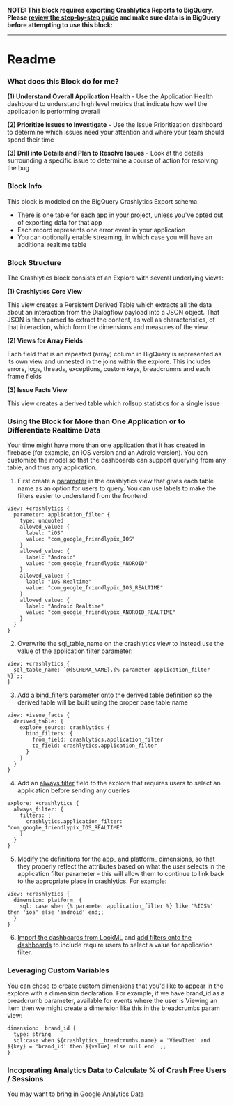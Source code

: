 **NOTE: This block requires exporting Crashlytics Reports to BigQuery. Please [review the step-by-step guide](https://firebase.google.com/docs/crashlytics/bigquery-export) and make sure data is in BigQuery before attempting to use this block:**

___
# Readme

### What does this Block do for me?

**(1) Understand Overall Application Health** - Use the Application Health dashboard to understand high level metrics that indicate how well the application is performing overall

**(2) Prioritize Issues to Investigate** - Use the Issue Prioritization dashboard to determine which issues need your attention and where your team should spend their time

**(3) Drill into Details and Plan to Resolve Issues** - Look at the details surrounding a specific issue to determine a course of action for resolving the bug


### Block Info

This block is modeled on the BigQuery Crashlytics Export schema.

- There is one table for each app in your project, unless you've opted out of exporting data for that app
- Each record represents one error event in your application
- You can optionally enable streaming, in which case you will have an additional realtime table


### Block Structure

The Crashlytics block consists of an Explore with several underlying views:

**(1) Crashlytics Core View**

This view creates a Persistent Derived Table which extracts all the data about an interaction from the Dialogflow payload into a JSON object. That JSON is then parsed to extract the content, as well as characteristics, of that interaction, which form the dimensions and measures of the view.

**(2) Views for Array Fields**

Each field that is an repeated (array) column in BigQuery is represented as its own view and unnested in the joins within the explore. This includes errors, logs, threads, exceptions, custom keys, breadcrumns and each frame fields

**(3) Issue Facts View**

This view creates a derived table which rollsup statistics for a single issue


### Using the Block for More than One Application or to Differentiate Realtime Data

Your time might have more than one application that it has created in firebase (for example, an iOS version and an Adroid version). You can customize the model so that the dashboards can support querying from any table, and thus any application.

1. First create a [parameter](https://docs.looker.com/reference/field-params/parameter) in the crashlytics view that gives each table name as an option for users to query. You can use labels to make the filters easier to understand from the frontend

```
view: +crashlytics {
  parameter: application_filter {
    type: unquoted
    allowed_value: {
      label: "iOS"
      value: "com_google_friendlypix_IOS"
    }
    allowed_value: {
      label: "Android"
      value: "com_google_friendlypix_ANDROID"
    }
    allowed_value: {
      label: "iOS Realtime"
      value: "com_google_friendlypix_IOS_REALTIME"
    }
    allowed_value: {
      label: "Android Realtime"
      value: "com_google_friendlypix_ANDROID_REALTIME"
    }
  }
}
```

2. Overwrite the sql_table_name on the crashlytics view to instead use the value of the application filter parameter:

```
view: +crashlytics {
  sql_table_name: `@{SCHEMA_NAME}.{% parameter application_filter %}`;;
}
```

3. Add a [bind_filters](https://docs.looker.com/reference/view-params/explore_source) parameter onto the derived table definition so the derived table will be built using the proper base table name

```
view: +issue_facts {
  derived_table: {
    explore_source: crashlytics {
      bind_filters: {
        from_field: crashlytics.application_filter
        to_field: crashlytics.application_filter
      }
    }
  }
}
```

4. Add an [always filter](https://docs.looker.com/reference/explore-params/always_filter) field to the explore that requires users to select an application before sending any queries

```
explore: +crashlytics {
  always_filter: {
    filters: [
      crashlytics.application_filter: "com_google_friendlypix_IOS_REALTIME"
    ]
  }
}
```

5. Modify the definitions for the app_ and platform_ dimensions, so that they properly reflect the attributes based on what the user selects in the application filter parameter - this will allow them to continue to link back to the appropriate place in crashlytics. For example:

```
view: +crashlytics {
  dimension: platform_ {
    sql: case when {% parameter application_filter %} like '%IOS%' then 'ios' else 'android' end;;
  }
}
```

6. [Import the dashboards from LookML](https://docs.looker.com/dashboards/lookml-to-user-dashboard) and [add filters onto the dashboards](https://docs.looker.com/dashboards/dashboard-beta-filters) to include require users to select a value for application filter.



### Leveraging Custom Variables

You can chose to create custom dimensions that you'd like to appear in the explore with a dimension declaration. For example, if we have brand_id as a breadcrumb parameter, available for events where the user is Viewing an Item then we might create a dimension like this in the breadcrumbs param view:

```
dimension:  brand_id {
  type: string
  sql:case when ${crashlytics__breadcrumbs.name} = 'ViewItem' and ${key} = 'brand_id' then ${value} else null end  ;;
}
```



### Incoporating Analytics Data to Calculate % of Crash Free Users / Sessions

You may want to bring in Google Analytics Data
